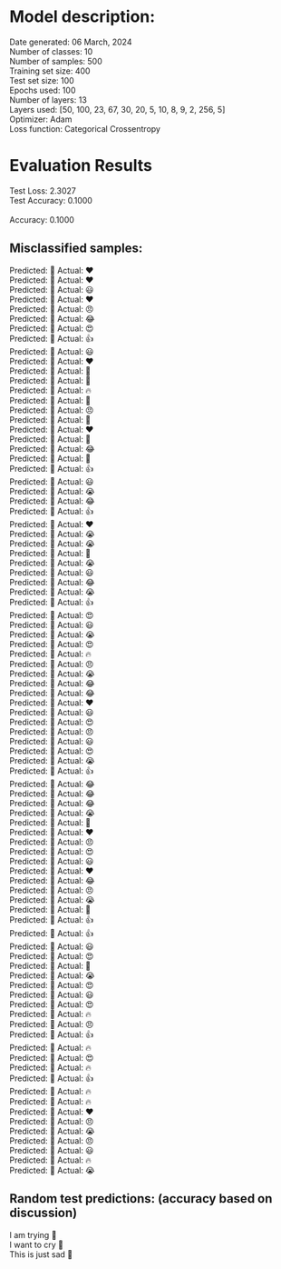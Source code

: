# Model description:<br>
Date generated: 06 March, 2024<br>
Number of classes: 10<br>
Number of samples: 500<br>
Training set size: 400<br>
Test set size: 100<br>
Epochs used: 100<br>
Number of layers: 13<br>
Layers used: [50, 100, 23, 67, 30, 20, 5, 10, 8, 9, 2, 256, 5]<br>
Optimizer: Adam<br>
Loss function: Categorical Crossentropy<br>
# Evaluation Results<br>
Test Loss: 2.3027<br>
Test Accuracy: 0.1000<br><br>
Accuracy: 0.1000

## Misclassified samples:<br>
Predicted: 🙏 Actual: ❤️<br>
Predicted: 🙏 Actual: ❤️<br>
Predicted: 🙏 Actual: 😃<br>
Predicted: 🙏 Actual: ❤️<br>
Predicted: 🙏 Actual: 😠<br>
Predicted: 🙏 Actual: 😂<br>
Predicted: 🙏 Actual: 😍<br>
Predicted: 🙏 Actual: 👍<br>
Predicted: 🙏 Actual: 😃<br>
Predicted: 🙏 Actual: ❤️<br>
Predicted: 🙏 Actual: 🤔<br>
Predicted: 🙏 Actual: 🤔<br>
Predicted: 🙏 Actual: 🔥<br>
Predicted: 🙏 Actual: 🤔<br>
Predicted: 🙏 Actual: 😠<br>
Predicted: 🙏 Actual: 🤔<br>
Predicted: 🙏 Actual: ❤️<br>
Predicted: 🙏 Actual: 🤔<br>
Predicted: 🙏 Actual: 😂<br>
Predicted: 🙏 Actual: 🤔<br>
Predicted: 🙏 Actual: 👍<br>
Predicted: 🙏 Actual: 😃<br>
Predicted: 🙏 Actual: 😭<br>
Predicted: 🙏 Actual: 😂<br>
Predicted: 🙏 Actual: 👍<br>
Predicted: 🙏 Actual: ❤️<br>
Predicted: 🙏 Actual: 😭<br>
Predicted: 🙏 Actual: 😭<br>
Predicted: 🙏 Actual: 🤔<br>
Predicted: 🙏 Actual: 😭<br>
Predicted: 🙏 Actual: 😃<br>
Predicted: 🙏 Actual: 😂<br>
Predicted: 🙏 Actual: 😭<br>
Predicted: 🙏 Actual: 👍<br>
Predicted: 🙏 Actual: 😍<br>
Predicted: 🙏 Actual: 😃<br>
Predicted: 🙏 Actual: 😭<br>
Predicted: 🙏 Actual: 😍<br>
Predicted: 🙏 Actual: 🔥<br>
Predicted: 🙏 Actual: 😠<br>
Predicted: 🙏 Actual: 😭<br>
Predicted: 🙏 Actual: 😂<br>
Predicted: 🙏 Actual: 😂<br>
Predicted: 🙏 Actual: ❤️<br>
Predicted: 🙏 Actual: 😃<br>
Predicted: 🙏 Actual: 😍<br>
Predicted: 🙏 Actual: 😠<br>
Predicted: 🙏 Actual: 😃<br>
Predicted: 🙏 Actual: 😍<br>
Predicted: 🙏 Actual: 😭<br>
Predicted: 🙏 Actual: 👍<br>
Predicted: 🙏 Actual: 😂<br>
Predicted: 🙏 Actual: 😂<br>
Predicted: 🙏 Actual: 😂<br>
Predicted: 🙏 Actual: 😭<br>
Predicted: 🙏 Actual: 🤔<br>
Predicted: 🙏 Actual: ❤️<br>
Predicted: 🙏 Actual: 😠<br>
Predicted: 🙏 Actual: 😍<br>
Predicted: 🙏 Actual: 😃<br>
Predicted: 🙏 Actual: ❤️<br>
Predicted: 🙏 Actual: 😂<br>
Predicted: 🙏 Actual: 😠<br>
Predicted: 🙏 Actual: 😭<br>
Predicted: 🙏 Actual: 🤔<br>
Predicted: 🙏 Actual: 👍<br>
Predicted: 🙏 Actual: 👍<br>
Predicted: 🙏 Actual: 😃<br>
Predicted: 🙏 Actual: 😍<br>
Predicted: 🙏 Actual: 🤔<br>
Predicted: 🙏 Actual: 😭<br>
Predicted: 🙏 Actual: 😍<br>
Predicted: 🙏 Actual: 😃<br>
Predicted: 🙏 Actual: 😍<br>
Predicted: 🙏 Actual: 🔥<br>
Predicted: 🙏 Actual: 😠<br>
Predicted: 🙏 Actual: 👍<br>
Predicted: 🙏 Actual: 🔥<br>
Predicted: 🙏 Actual: 😍<br>
Predicted: 🙏 Actual: 🔥<br>
Predicted: 🙏 Actual: 👍<br>
Predicted: 🙏 Actual: 🔥<br>
Predicted: 🙏 Actual: 🔥<br>
Predicted: 🙏 Actual: ❤️<br>
Predicted: 🙏 Actual: 😠<br>
Predicted: 🙏 Actual: 😭<br>
Predicted: 🙏 Actual: 😠<br>
Predicted: 🙏 Actual: 😃<br>
Predicted: 🙏 Actual: 🔥<br>
Predicted: 🙏 Actual: 😭<br>

## Random test predictions: (accuracy based on discussion)<br>
I am trying 🙏<br>
I want to cry 🙏<br>
This is just sad 🙏<br>
